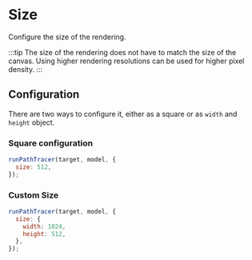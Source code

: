 # Size

Configure the size of the rendering.

:::tip
The size of the rendering does not have to match the size of the canvas. Using higher rendering resolutions can be used for higher pixel density.
:::

## Configuration

There are two ways to configure it, either as a square or as `width` and `height` object.

### Square configuration

```js title="strahlConfiguration.js"
runPathTracer(target, model, {
  size: 512,
});
```

### Custom Size

```js title="strahlConfiguration.js"
runPathTracer(target, model, {
  size: {
    width: 1024,
    height: 512,
  },
});
```
